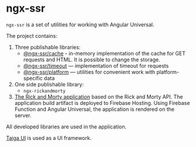 # ngx-ssr

`ngx-ssr` is a set of utilities for working with Angular Universal.

The project contains:

1. Three publishable libraries:
    - [@ngx-ssr/cache](./libs/ngx-ssr/cache/README.md) - in-memory implementation of the cache for GET requests and HTML. It is possible to change the
      storage.
    - [@ngx-ssr/timeout](./libs/ngx-ssr/timeout/README.md) — implementation of timeout for requests
    - [@ngx-ssr/platform](./libs/ngx-ssr/platform/README.md) — utilities for convenient work with platform-specific data
2. One side publishable library:
    - `ngx-rickandmorty`
3. [The Rick and Morty application](https://ng-rickandmorty.web.app/character) based on the Rick and Morty API. The
   application build artifact is deployed to Firebase Hosting. Using Firebase Function and Angular Universal, the
   application is rendered on the server.

All developed libraries are used in the application.

[Taiga UI](https://taiga-ui.dev/) is used as a UI framework.
